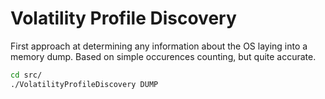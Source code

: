 Volatility Profile Discovery
============================

First approach at determining any information about the OS laying into a memory
dump. Based on simple occurences counting, but quite accurate.

```sh
cd src/
./VolatilityProfileDiscovery DUMP
```


